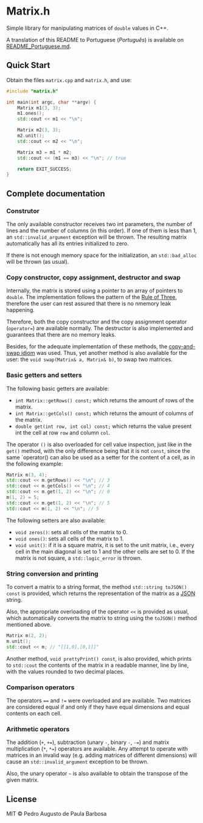 # Matrix.h

Simple library for manipulating matrices of `double` values in C++.

A translation of this README to Portuguese (*Português*) is available on [README_Portuguese.md](README_Portuguese.md).

## Quick Start

Obtain the files `matrix.cpp` and `matrix.h`, and use:

```c++
#include "matrix.h"

int main(int argc, char **argv) {
    Matrix m1(3, 3);
    m1.ones();
    std::cout << m1 << "\n";

    Matrix m2(3, 3);
    m2.unit();
    std::cout << m2 << "\n";

    Matrix m3 = m1 * m2;
    std::cout << (m1 == m3) << "\n"; // true

    return EXIT_SUCCESS;
}
```

## Complete documentation

### Construtor

The only available constructor receives two int parameters, the number of lines and the number of columns (in this order). If one of them is less than 1, an `std::invalid_argument` exception will be thrown. The resulting matrix automatically has all its entries initialized to zero.

If there is not enough memory space for the initialization, an `std::bad_alloc` will be thrown (as usual).

### Copy constructor, copy assignment, destructor and swap

Internally, the matrix is stored using a pointer to an array of pointers to `double`. The implementation follows the pattern of the [Rule of Three](https://en.wikipedia.org/wiki/Rule_of_three_(C%2B%2B_programming)), therefore the user can rest assured that there is no nmemory leak happening.

Therefore, both the copy constructor and the copy assignment operator (`operator=`) are available normally. The destructor is also implemented and guarantees that there are no memory leaks.

Besides, for the adequate implementation of these methods, the [copy-and-swap idiom](https://stackoverflow.com/questions/3279543) was used. Thus, yet another method is also available for the user: the `void swap(Matrix& a, Matrix& b)`, to swap two matrices.

### Basic getters and setters

The following basic getters are available:

* `int Matrix::getRows() const;` which returns the amount of rows of the matrix.
* `int Matrix::getCols() const;` which returns the amount of columns of the matrix.
* `double get(int row, int col) const;` which returns the value present int the cell at row `row` and column `col`.

The operator `()` is also overloaded for cell value inspection, just like in the `get()` method, with the only difference being that it is not `const`, since the same `operator() can also be used as a setter for the content of a cell, as in the following example:

```c++
Matrix m(3, 4);
std::cout << m.getRows() << "\n"; // 3
std::cout << m.getCols() << "\n"; // 4
std::cout << m.get(1, 2) << "\n"; // 0
m(1, 2) = 5;
std::cout << m.get(1, 2) << "\n"; // 5
std::cout << m(1, 2) << "\n"; // 5
```

The following setters are also available:

* `void zeros()`: sets all cells of the matrix to 0.
* `void ones()`: sets all cells of the matrix to 1.
* `void unit()`: if it is a square matrix, it is set to the unit matrix, i.e., every cell in the main diagonal is set to 1 and the other cells are set to 0. If the matrix is not square, a `std::logic_error` is thrown.

### String conversion and printing

To convert a matrix to a string format, the method `std::string toJSON() const` is provided, which returns the representation of the matrix as a [JSON](https://en.wikipedia.org/wiki/JSON) string.

Also, the appropriate overloading of the operator `<<` is provided as usual, which automatically converts the matrix to string using the `toJSON()` method mentioned above.

```c++
Matrix m(2, 2);
m.unit();
std::cout << m; // "[[1,0],[0,1]]"
```

Another method, `void prettyPrint() const`, is also provided, which prints to `std::cout` the contents of the matrix in a readable manner, line by line, with the values rounded to two decimal places.

### Comparison operators

The operators `==` and `!=` were overloaded and are available. Two matrices are considered equal if and only if they have equal dimensions and equal contents on each cell.

### Arithmetic operators

The addition (`+`, `+=`), subtraction (unary `-`, binary `-`, `-=`) and matrix multiplication (`*`, `*=`) operators are available. Any attempt to operate with matrices in an invalid way (e.g. adding matrices of different dimensions) will cause an `std::invalid_argument` exception to be thrown.

Also, the unary operator `~` is also available to obtain the transpose of the given matrix.

## License

MIT © Pedro Augusto de Paula Barbosa
